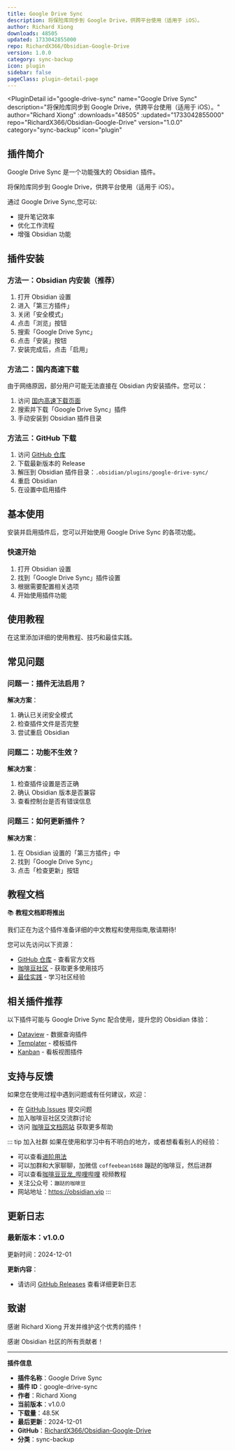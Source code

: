 ```yaml
---
title: Google Drive Sync
description: 将保险库同步到 Google Drive，供跨平台使用（适用于 iOS）。
author: Richard Xiong
downloads: 48505
updated: 1733042855000
repo: RichardX366/Obsidian-Google-Drive
version: 1.0.0
category: sync-backup
icon: plugin
sidebar: false
pageClass: plugin-detail-page
---
```


<PluginDetail
  id="google-drive-sync"
  name="Google Drive Sync"
  description="将保险库同步到 Google Drive，供跨平台使用（适用于 iOS）。"
  author="Richard Xiong"
  :downloads="48505"
  :updated="1733042855000"
  repo="RichardX366/Obsidian-Google-Drive"
  version="1.0.0"
  category="sync-backup"
  icon="plugin"
>

<!-- AUTO_GENERATED_START -->
## 插件简介

Google Drive Sync 是一个功能强大的 Obsidian 插件。

将保险库同步到 Google Drive，供跨平台使用（适用于 iOS）。

通过 Google Drive Sync,您可以:

- 提升笔记效率
- 优化工作流程
- 增强 Obsidian 功能

<!-- AUTO_GENERATED_END -->

<!-- AUTO_GENERATED_START -->
## 插件安装

### 方法一：Obsidian 内安装（推荐）

1. 打开 Obsidian 设置
2. 进入「第三方插件」
3. 关闭「安全模式」
4. 点击「浏览」按钮
5. 搜索「Google Drive Sync」
6. 点击「安装」按钮
7. 安装完成后，点击「启用」

### 方法二：国内高速下载

由于网络原因，部分用户可能无法直接在 Obsidian 内安装插件。您可以：

1. 访问 [国内高速下载页面](/zh/documentation/obsidian-plugins-download.html)
2. 搜索并下载「Google Drive Sync」插件
3. 手动安装到 Obsidian 插件目录

### 方法三：GitHub 下载

1. 访问 [GitHub 仓库](https://github.com/RichardX366/Obsidian-Google-Drive)
2. 下载最新版本的 Release
3. 解压到 Obsidian 插件目录：`.obsidian/plugins/google-drive-sync/`
4. 重启 Obsidian
5. 在设置中启用插件

## 基本使用

安装并启用插件后，您可以开始使用 Google Drive Sync 的各项功能。

### 快速开始

1. 打开 Obsidian 设置
2. 找到「Google Drive Sync」插件设置
3. 根据需要配置相关选项
4. 开始使用插件功能

<!-- AUTO_GENERATED_END -->

<!-- CUSTOM_CONTENT_START:tutorial -->
## 使用教程

在这里添加详细的使用教程、技巧和最佳实践。

<!-- CUSTOM_CONTENT_END:tutorial -->

<!-- SHARED_CONTENT_START -->
## 常见问题

### 问题一：插件无法启用？

**解决方案**：
1. 确认已关闭安全模式
2. 检查插件文件是否完整
3. 尝试重启 Obsidian

### 问题二：功能不生效？

**解决方案**：
1. 检查插件设置是否正确
2. 确认 Obsidian 版本是否兼容
3. 查看控制台是否有错误信息

### 问题三：如何更新插件？

**解决方案**：
1. 在 Obsidian 设置的「第三方插件」中
2. 找到「Google Drive Sync」
3. 点击「检查更新」按钮

## 教程文档

📚 **教程文档即将推出**

我们正在为这个插件准备详细的中文教程和使用指南,敬请期待!

您可以先访问以下资源：
- [GitHub 仓库](https://github.com/RichardX366/Obsidian-Google-Drive) - 查看官方文档
- [咖啡豆社区](/zh/bases/) - 获取更多使用技巧
- [最佳实践](/zh/best-practices/) - 学习社区经验

## 相关插件推荐

以下插件可能与 Google Drive Sync 配合使用，提升您的 Obsidian 体验：

- [Dataview](/zh/plugins/dataview.html) - 数据查询插件
- [Templater](/zh/plugins/templater-obsidian.html) - 模板插件
- [Kanban](/zh/plugins/obsidian-kanban.html) - 看板视图插件

## 支持与反馈

如果您在使用过程中遇到问题或有任何建议，欢迎：

- 在 [GitHub Issues](https://github.com/RichardX366/Obsidian-Google-Drive/issues) 提交问题
- 加入咖啡豆社区交流群讨论
- 访问 [咖啡豆文档网站](https://obsidian.vip) 获取更多帮助

::: tip 加入社群
如果在使用和学习中有不明白的地方，或者想看看别人的经验：
- 可以查看[进阶用法](/zh/advanced)
- 可以加群和大家聊聊，加微信 `coffeebean1688` 蹦跶的咖啡豆，然后进群
- 可以查看[咖啡豆豆龙_哔哩哔哩](https://space.bilibili.com/618777356) 视频教程
- 关注公众号：`蹦跶的咖啡豆`
- 网站地址：https://obsidian.vip
:::
<!-- SHARED_CONTENT_END -->

<!-- AUTO_GENERATED_START -->
## 更新日志

### 最新版本：v1.0.0

更新时间：2024-12-01

**更新内容**：
- 请访问 [GitHub Releases](https://github.com/RichardX366/Obsidian-Google-Drive/releases) 查看详细更新日志

## 致谢

感谢 Richard Xiong 开发并维护这个优秀的插件！

感谢 Obsidian 社区的所有贡献者！

---

**插件信息**
- **插件名称**：Google Drive Sync
- **插件 ID**：google-drive-sync
- **作者**：Richard Xiong
- **当前版本**：v1.0.0
- **下载量**：48.5K
- **最后更新**：2024-12-01
- **GitHub**：[RichardX366/Obsidian-Google-Drive](https://github.com/RichardX366/Obsidian-Google-Drive)
- **分类**：sync-backup
<!-- AUTO_GENERATED_END -->

</PluginDetail>

